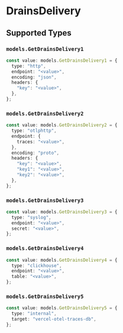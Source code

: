 # DrainsDelivery


## Supported Types

### `models.GetDrainsDelivery1`

```typescript
const value: models.GetDrainsDelivery1 = {
  type: "http",
  endpoint: "<value>",
  encoding: "json",
  headers: {
    "key": "<value>",
  },
};
```

### `models.GetDrainsDelivery2`

```typescript
const value: models.GetDrainsDelivery2 = {
  type: "otlphttp",
  endpoint: {
    traces: "<value>",
  },
  encoding: "proto",
  headers: {
    "key": "<value>",
    "key1": "<value>",
    "key2": "<value>",
  },
};
```

### `models.GetDrainsDelivery3`

```typescript
const value: models.GetDrainsDelivery3 = {
  type: "syslog",
  endpoint: "<value>",
  secret: "<value>",
};
```

### `models.GetDrainsDelivery4`

```typescript
const value: models.GetDrainsDelivery4 = {
  type: "clickhouse",
  endpoint: "<value>",
  table: "<value>",
};
```

### `models.GetDrainsDelivery5`

```typescript
const value: models.GetDrainsDelivery5 = {
  type: "internal",
  target: "vercel-otel-traces-db",
};
```

